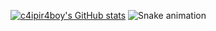 [![c4ipir4boy's GitHub stats](https://github-readme-stats.vercel.app/api?username=c4ipir4boy)](https://github.com/c4ipir4boy/github-readme-stats)
![Snake animation](https://github.com/devemdobro/devemdobro/blob/output/github-contribution-grid-snake.svg)

<!--
- 💞️ I’m looking to collaborate on Simple projects to increase my knologe and portfolio, or jobs at my level.
- 📫 How to reach me: Dm on insta :p https://www.instagram.com/beirut.not.god/
c4ipir4boy/c4ipir4boy is a ✨ special ✨ repository because its `README.md` (this file) appears on your GitHub profile.
You can click the Preview link to take a look at your changes.
--->
